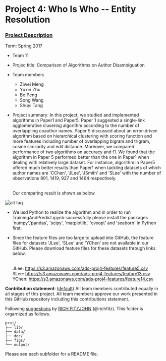 # Project 4: Who Is Who -- Entity Resolution

### [Project Description](doc/project4_desc.md)

Term: Spring 2017

+ Team 11
+ Projec title: Comparison of Algorithms on Author Disambiguation
+ Team members
	+ Ziwei Meng
	+ Yuxin Zhu 
	+ Bo Peng
	+ Song Wang
	+ Shuyi Tang
+ Project summary: In this project, we studied and implemented algorithms in Paper1 and Paper5. Paper 1 suggested a single-link agglomerative clusering algorithm according to the number of overlappling coauthor names. Paper 5 discussed about an error-driven algorithm based on hierarchical clustering  with scoring function and more features including number of overlapping bigram and trigram, cosine similarity and edit distance. Moreover, we compared performance of two algorithms on accuracy and f1. We found that the algorithm in Paper 5 performed better than the one in Paper1 when dealing with relatively large dataset. For instance, algorithm in Paper5 offered much better results than Paper1 when tackling datasets of which author names are 'CChen', 'JLee', 'JSmith' and 'SLee' with the number of observations 801, 1419, 927 and 1464 respectively. 

  <br/>Our comparing result is shown as below.

![alt tag](https://github.com/TZstatsADS/Spr2017-proj4-team-11/blob/master/figs/result%20form.png)

+ We usd Python to realize the algorithm and in order to run TrainingAndPredict.ipynb successfully please install the packages 'numpy','pandas', 'scipy', 'matplotlib', 'cvxopt' and 'seaborn' in Python first.

+ Since the feature files are too large to upload into GitHub, the feature files for datasets 'JLee', 'SLee' and 'YChen' are not available in our GitHub. Please download feature files for these datasets through links below.

  <br/>JLee:   https://s3.amazonaws.com/ads-proj4-features/feature5.csv
  <br/>SLee:   https://s3.amazonaws.com/ads-proj4-features/feature13.csv
  <br/>YChen:  https://s3.amazonaws.com/ads-proj4-features/feature14.csv
  
  
**Contribution statement**: ([default](doc/a_note_on_contributions.md)) All team members contributed equally in all stages of this project. All team members approve our work presented in this GitHub repository including this contributions statement. 

Following [suggestions](http://nicercode.github.io/blog/2013-04-05-projects/) by [RICH FITZJOHN](http://nicercode.github.io/about/#Team) (@richfitz). This folder is orgarnized as follows.

```
proj/
├── lib/
├── data/
├── doc/
├── figs/
└── output/
```

Please see each subfolder for a README file.
